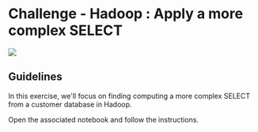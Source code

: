 # Challenge - Hadoop : Apply a more complex SELECT

![](https://images.unsplash.com/photo-1489875347897-49f64b51c1f8?ixlib=rb-1.2.1&ixid=eyJhcHBfaWQiOjEyMDd9&auto=format&fit=crop&w=1050&q=80)

## Guidelines

In this exercise, we'll focus on finding computing a more complex SELECT from a customer database in Hadoop.

Open the associated notebook and follow the instructions.